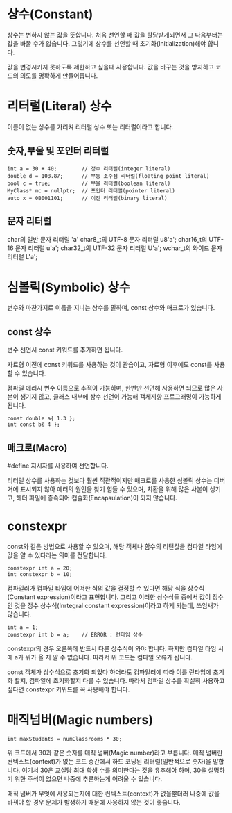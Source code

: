 # 상수(Constant)

상수는 변하지 않는 값을 뜻합니다. 처음 선언할 때 값을 할당받게되면서 그 다음부터는 값을 바꿀 수가 없습니다. 그렇기에 상수를 선언할 때 초기화(Initialization)해야 합니다.

값을 변경시키지 못하도록 제한하고 싶을때 사용합니다. 값을 바꾸는 것을 방지하고 코드의 의도를 명확하게 만들어줍니다.

# 리터럴(Literal) 상수

이름이 없는 상수를 가리켜 리터럴 상수 또는 리터럴이라고 합니다.

## 숫자,부울 및 포인터 리터럴
```
int a = 30 + 40;        // 정수 리터럴(integer literal)
double d = 108.87;      // 부동 소수점 리터럴(floating point literal)
bool c = true;          // 부울 리터럴(boolean literal)
MyClass* mc = nullptr;  // 포인터 리터럴(pointer literal)
auto x = 0B001101;      // 이진 리터럴(binary literal)
```

## 문자 리터럴
char의 일반 문자 리터럴 'a'
char8_t의 UTF-8 문자 리터럴 u8'a';
char16_t의 UTF-16 문자 리터럴 u'a';
char32_t의 UTF-32 문자 리터럴 U'a';
wchar_t의 와이드 문자 리터럴 L'a';

# 심볼릭(Symbolic) 상수

변수와 마찬가지로 이름을 지니는 상수를 말하며, const 상수와 매크로가 있습니다.

## const 상수

변수 선언시 const 키워드를 추가하면 됩니다.

자료형 이전에 const 키워드를 사용하는 것이 관습이고, 자료형 이후에도 const를 사용할 수 있습니다.

컴파일 에러시 변수 이름으로 추적이 가능하며, 한번만 선언해 사용하면 되므로 많은 사본이 생기지 않고, 클래스 내부에 상수 선언이 가능해 객체지향 프로그래밍이 가능하게 됩니다.

```
const double a{ 1.3 };
int const b{ 4 };
```

## 매크로(Macro)

#define 지시자를 사용하여 선언합니다.

리터럴 상수를 사용하는 것보다 훨씬 직관적이지만 매크로를 사용한 심볼릭 상수는 디버거에 표시되지 않아 에러의 원인을 찾기 힘들 수 있으며, 치환을 위해 많은 사본이 생기고, 헤더 파일에 종속되어 캡슐화(Encapsulation)이 되지 않습니다.

# constexpr

const와 같은 방법으로 사용할 수 있으며, 해당 객체나 함수의 리턴값을 컴파일 타임에 값을 알 수 있다라는 의미를 전달합니다.

```
constexpr int a = 20;
int constexpr b = 10;
```

컴파일러가 컴파일 타임에 어떠한 식의 값을 결정할 수 있다면 해당 식을 상수식(Constant expression)이라고 표현합니다. 그리고 이러한 상수식들 중에서 값이 정수인 것을 정수 상수식(Inrtegral constant expression)이라고 하게 되는데, 쓰임새가 많습니다.

```
int a = 1;
constexpr int b = a;    // ERROR : 런타임 상수
```
constexpr의 경우 오른쪽에 반드시 다른 상수식이 와야 합니다. 하지만 컴파일 타임 시에 a가 뭐가 올 지 알 수 없습니다. 따라서 위 코드는 컴파일 오류가 됩니다.

const 객체가 상수식으로 초기화 되었다 하더라도 컴파일러에 따라 이를 런타임에 초기화 할지, 컴파일에 초기화할지 다를 수 있습니다. 따라서 컴파일 상수를 확실히 사용하고 싶다면 constexpr 키워드를 꼭 사용해야 합니다.

# 매직넘버(Magic numbers)

```
int maxStudents = numClassrooms * 30;
```

위 코드에서 30과 같은 숫자를 매직 넘버(Magic number)라고 부릅니다. 매직 넘버란 컨텍스트(context)가 없는 코드 중간에서 하드 코딩된 리터럴(일반적으로 숫자)을 말합니다. 여기서 30은 교실당 최대 학생 수를 의미한다는 것을 유추해야 하며, 30을 설명하기 위한 주석이 없으면 나중에 추론하는게 어려울 수 있습니다.

매직 넘버가 무엇에 사용되는지에 대한 컨텍스트(context)가 없을뿐더러 나중에 값을 바꿔야 할 경우 문제가 발생하기 때문에 사용하지 않는 것이 좋습니다.